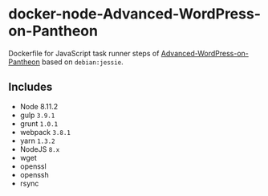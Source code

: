 # docker-node-Advanced-WordPress-on-Pantheon
Dockerfile for JavaScript task runner steps of [Advanced-WordPress-on-Pantheon](https://github.com/ataylorme/Advanced-WordPress-on-Pantheon) based on `debian:jessie`.

## Includes
* Node 8.11.2
* gulp `3.9.1`
* grunt `1.0.1`
* webpack `3.8.1`
* yarn `1.3.2`
* NodeJS `8.x`
* wget
* openssl
* openssh
* rsync
